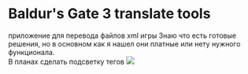 # Baldur's Gate 3 translate tools
приложение для перевода файлов xml игры
Знаю что есть готовые решения, но в основном как я нашел они платные или нету нужного функционала. 
<br>В планах сделать подсветку тегов 
<img src="https://cdn.discordapp.com/attachments/1125796988479361054/1145229861259063346/BG3_Translation_Tools_GxtFe4tR0V.png"/>
